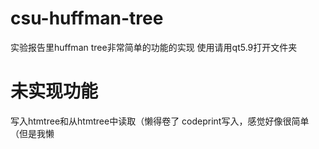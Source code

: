 # csu-huffman-tree
实验报告里huffman tree非常简单的功能的实现
使用请用qt5.9打开文件夹
# 未实现功能
写入htmtree和从htmtree中读取（懒得卷了
codeprint写入，感觉好像很简单（但是我懒
